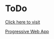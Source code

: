 # ToDo
<a href="https://djartimus.github.io/ToDo-Web-App/">Click here to visit</a>

<a href="https://tasksorbit.netlify.app/">Progressive Web App</a>